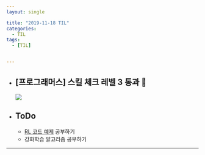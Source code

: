 ```yaml
---
layout: single

title: "2019-11-18 TIL"
categories:
  - TIL
tags:
  - [TIL]


---
```




- ## [프로그래머스] 스킬 체크 레벨 3 통과 :tada:

  ![](https://user-images.githubusercontent.com/18680116/69022556-05fd0580-09ff-11ea-89cc-9b78332efab8.png)
  
  
  
- ## ToDo

  - [RL 코드 예제](https://github.com/rlcode/reinforcement-learning-kr) 공부하기
  - 강화학습 알고리즘 공부하기

------

